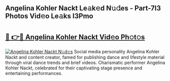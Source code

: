 ## Angelina Kohler Nackt Le𝚊k𝚎d N𝚞𝚍es - Part-7I3 Photos Vid𝚎o Le𝚊ks l3Pmo

# <h2><a href="http://fb6t5h.evod.top/?m=Angelina+Kohler+Nackt">🔗 👉🔴 Angelina Kohler Nackt Vid𝚎o Ph𝚘t𝚘s</a></h2>

[![Angelina Kohler Nackt N𝚞d𝚎s](https://i.imgur.com/8V9OHl7.gif)](http://fb6t5h.evod.top/?m=Angelina+Kohler+Nackt)
Social media personality Angelina Kohler Nackt and content creator, famed for publishing dance and lifestyle material through viral dance trends and brief videos. Charismatic performer Angelina Kohler Nackt, celebrated for their captivating stage presence and entertaining performances. 
